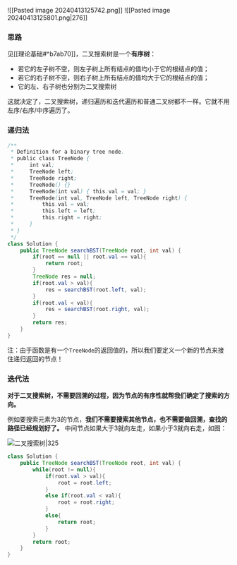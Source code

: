 ![[Pasted image 20240413125742.png]]
![[Pasted image 20240413125801.png|276]]

### 思路

见[[理论基础#^b7ab70]]，二叉搜索树是一个**有序树**：

- 若它的左子树不空，则左子树上所有结点的值均小于它的根结点的值；
- 若它的右子树不空，则右子树上所有结点的值均大于它的根结点的值；
- 它的左、右子树也分别为二叉搜索树

这就决定了，二叉搜索树，递归遍历和迭代遍历和普通二叉树都不一样。它就不用左序/右序/中序遍历了。

### 递归法
```java
/**
 * Definition for a binary tree node.
 * public class TreeNode {
 *     int val;
 *     TreeNode left;
 *     TreeNode right;
 *     TreeNode() {}
 *     TreeNode(int val) { this.val = val; }
 *     TreeNode(int val, TreeNode left, TreeNode right) {
 *         this.val = val;
 *         this.left = left;
 *         this.right = right;
 *     }
 * }
 */
class Solution {
    public TreeNode searchBST(TreeNode root, int val) {
        if(root == null || root.val == val){
            return root;
        }
        TreeNode res = null; 
        if(root.val > val){
            res = searchBST(root.left, val);
        }
        if(root.val < val){
            res = searchBST(root.right, val);
        }
        return res;
    }
}
```

注：由于函数是有一个`TreeNode`的返回值的，所以我们要定义一个新的节点来接住递归返回的节点！

### 迭代法

**对于二叉搜索树，不需要回溯的过程，因为节点的有序性就帮我们确定了搜索的方向。**

例如要搜索元素为3的节点，**我们不需要搜索其他节点，也不需要做回溯，查找的路径已经规划好了。** 中间节点如果大于3就向左走，如果小于3就向右走，如图：

![二叉搜索树|325](https://code-thinking-1253855093.file.myqcloud.com/pics/20200812190213280.png)

```java
class Solution {
    public TreeNode searchBST(TreeNode root, int val) {
        while(root != null){
            if(root.val > val){
                root = root.left;
            }
            else if(root.val < val){
                root = root.right;
            }
            else{
                return root;
            }
        }
        return root;
    }
}
```
